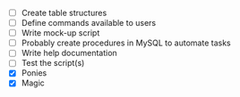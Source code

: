 * [ ] Create table structures
* [ ] Define commands available to users
* [ ] Write mock-up script
* [ ] Probably create procedures in MySQL to automate tasks
* [ ] Write help documentation
* [ ] Test the script(s)
* [x] Ponies
* [x] Magic
